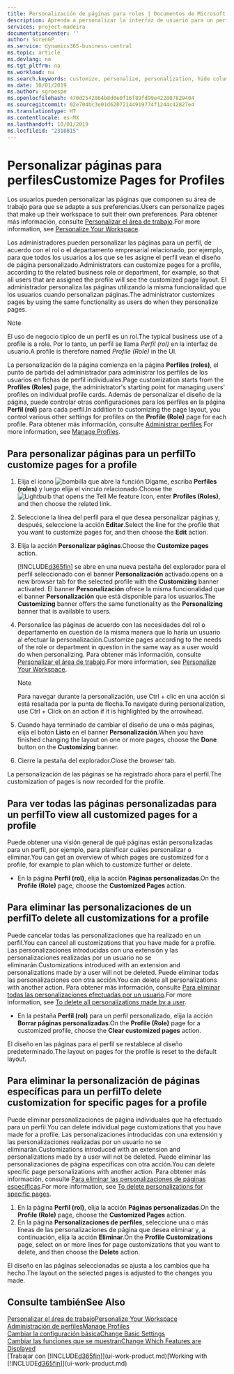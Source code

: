```yaml
---
title: Personalización de páginas para roles | Documentos de Microsoft
description: Aprenda a personalizar la interfaz de usuario para un perfil (rol) para que todos los usuarios asignados a ese rol vean un espacio de trabajo personalizado.
services: project-madeira
documentationcenter: ''
author: SorenGP
ms.service: dynamics365-business-central
ms.topic: article
ms.devlang: na
ms.tgt_pltfrm: na
ms.workload: na
ms.search.keywords: customize, personalize, personalization, hide columns, remove fields, move fields
ms.date: 10/01/2019
ms.author: sgroespe
ms.openlocfilehash: 470d2542864b8d0e0f16f89fd99e422807829404
ms.sourcegitcommit: 02e704bc3e01d62072144919774f1244c42827e4
ms.translationtype: HT
ms.contentlocale: es-MX
ms.lasthandoff: 10/01/2019
ms.locfileid: "2310815"
---
```

# <a name="customize-pages-for-profiles"></a><span data-ttu-id="b48bf-103">Personalizar páginas para perfiles</span><span class="sxs-lookup"><span data-stu-id="b48bf-103">Customize Pages for Profiles</span></span>
<span data-ttu-id="b48bf-104">Los usuarios pueden personalizar las páginas que componen su área de trabajo para que se adapte a sus preferencias.</span><span class="sxs-lookup"><span data-stu-id="b48bf-104">Users can personalize pages that make up their workspace to suit their own preferences.</span></span> <span data-ttu-id="b48bf-105">Para obtener más información, consulte [Personalizar el área de trabajo](ui-personalization-user.md).</span><span class="sxs-lookup"><span data-stu-id="b48bf-105">For more information, see [Personalize Your Workspace](ui-personalization-user.md).</span></span>

<span data-ttu-id="b48bf-106">Los administradores pueden personalizar las páginas para un perfil, de acuerdo con el rol o el departamento empresarial relacionado, por ejemplo, para que todos los usuarios a los que se les asigne el perfil vean el diseño de página personalizado.</span><span class="sxs-lookup"><span data-stu-id="b48bf-106">Administrators can customize pages for a profile, according to the related business role or department, for example, so that all users that are assigned the profile will see the customized page layout.</span></span> <span data-ttu-id="b48bf-107">El administrador personaliza las páginas utilizando la misma funcionalidad que los usuarios cuando personalizan páginas.</span><span class="sxs-lookup"><span data-stu-id="b48bf-107">The administrator customizes pages by using the same functionality as users do when they personalize pages.</span></span>

> [!NOTE]
> <span data-ttu-id="b48bf-108">El uso de negocio típico de un perfil es un rol.</span><span class="sxs-lookup"><span data-stu-id="b48bf-108">The typical business use of a profile is a role.</span></span> <span data-ttu-id="b48bf-109">Por lo tanto, un perfil se llama *Perfil (rol)* en la interfaz de usuario.</span><span class="sxs-lookup"><span data-stu-id="b48bf-109">A profile is therefore named *Profile (Role)* in the UI.</span></span>

<span data-ttu-id="b48bf-110">La personalización de la página comienza en la página **Perfiles (roles)**, el punto de partida del administrador para administrar los perfiles de los usuarios en fichas de perfil individuales.</span><span class="sxs-lookup"><span data-stu-id="b48bf-110">Page customization starts from the **Profiles (Roles)** page, the administrator's starting point for managing users' profiles on individual profile cards.</span></span> <span data-ttu-id="b48bf-111">Además de personalizar el diseño de la página, puede controlar otras configuraciones para los perfiles en la página **Perfil (rol)** para cada perfil.</span><span class="sxs-lookup"><span data-stu-id="b48bf-111">In addition to customizing the page layout, you control various other settings for profiles on the **Profile (Role)** page for each profile.</span></span> <span data-ttu-id="b48bf-112">Para obtener más información, consulte [Administrar perfiles](admin-users-profiles-roles.md).</span><span class="sxs-lookup"><span data-stu-id="b48bf-112">For more information, see [Manage Profiles](admin-users-profiles-roles.md).</span></span>

## <a name="to-customize-pages-for-a-profile"></a><span data-ttu-id="b48bf-113">Para personalizar páginas para un perfil</span><span class="sxs-lookup"><span data-stu-id="b48bf-113">To customize pages for a profile</span></span>
1. <span data-ttu-id="b48bf-114">Elija el icono ![bombilla que abre la función Dígame](media/ui-search/search_small.png "Dígame que desea hacer"), escriba **Perfiles (roles)** y luego elija el vínculo relacionado.</span><span class="sxs-lookup"><span data-stu-id="b48bf-114">Choose the ![Lightbulb that opens the Tell Me feature](media/ui-search/search_small.png "Tell me what you want to do") icon, enter **Profiles (Roles)**, and then choose the related link.</span></span>
2. <span data-ttu-id="b48bf-115">Seleccione la línea del perfil para el que desea personalizar páginas y, después, seleccione la acción **Editar**.</span><span class="sxs-lookup"><span data-stu-id="b48bf-115">Select the line for the profile that you want to customize pages for, and then choose the **Edit** action.</span></span>
3. <span data-ttu-id="b48bf-116">Elija la acción **Personalizar páginas**.</span><span class="sxs-lookup"><span data-stu-id="b48bf-116">Choose the **Customize pages** action.</span></span>

    [!INCLUDE[d365fin](includes/d365fin_md.md)] <span data-ttu-id="b48bf-117">se abre en una nueva pestaña del explorador para el perfil seleccionado con el banner **Personalización** activado.</span><span class="sxs-lookup"><span data-stu-id="b48bf-117">opens on a new browser tab for the selected profile with the **Customizing** banner activated.</span></span> <span data-ttu-id="b48bf-118">El banner **Personalización** ofrece la misma funcionalidad que el banner **Personalización** que está disponible para los usuarios.</span><span class="sxs-lookup"><span data-stu-id="b48bf-118">The **Customizing** banner offers the same functionality as the **Personalizing** banner that is available to users.</span></span>

4. <span data-ttu-id="b48bf-119">Personalice las páginas de acuerdo con las necesidades del rol o departamento en cuestión de la misma manera que lo haría un usuario al efectuar la personalización.</span><span class="sxs-lookup"><span data-stu-id="b48bf-119">Customize pages according to the needs of the role or department in question in the same way as a user would do when personalizing.</span></span> <span data-ttu-id="b48bf-120">Para obtener más información, consulte [Personalizar el área de trabajo](ui-personalization-user.md).</span><span class="sxs-lookup"><span data-stu-id="b48bf-120">For more information, see [Personalize Your Workspace](ui-personalization-user.md).</span></span>

    > [!NOTE]
    > <span data-ttu-id="b48bf-121">Para navegar durante la personalización, use Ctrl + clic en una acción si está resaltada por la punta de flecha.</span><span class="sxs-lookup"><span data-stu-id="b48bf-121">To navigate during personalization, use Ctrl + Click on an action if it is highlighted by the arrowhead.</span></span>

5. <span data-ttu-id="b48bf-122">Cuando haya terminado de cambiar el diseño de una o más páginas, elija el botón **Listo** en el banner **Personalización**.</span><span class="sxs-lookup"><span data-stu-id="b48bf-122">When you have finished changing the layout on one or more pages, choose the **Done** button on the **Customizing** banner.</span></span>
6. <span data-ttu-id="b48bf-123">Cierre la pestaña del explorador.</span><span class="sxs-lookup"><span data-stu-id="b48bf-123">Close the browser tab.</span></span>

<span data-ttu-id="b48bf-124">La personalización de las páginas se ha registrado ahora para el perfil.</span><span class="sxs-lookup"><span data-stu-id="b48bf-124">The customization of pages is now recorded for the profile.</span></span>

## <a name="to-view-all-customized-pages-for-a-profile"></a><span data-ttu-id="b48bf-125">Para ver todas las páginas personalizadas para un perfil</span><span class="sxs-lookup"><span data-stu-id="b48bf-125">To view all customized pages for a profile</span></span>
<span data-ttu-id="b48bf-126">Puede obtener una visión general de qué páginas están personalizadas para un perfil, por ejemplo, para planificar cuáles personalizar o eliminar.</span><span class="sxs-lookup"><span data-stu-id="b48bf-126">You can get an overview of which pages are customized for a profile, for example to plan which to customize further or delete.</span></span>

- <span data-ttu-id="b48bf-127">En la página **Perfil (rol)**, elija la acción **Páginas personalizadas**.</span><span class="sxs-lookup"><span data-stu-id="b48bf-127">On the **Profile (Role)** page, choose the **Customized Pages** action.</span></span>

## <a name="to-delete-all-customizations-for-a-profile"></a><span data-ttu-id="b48bf-128">Para eliminar las personalizaciones de un perfil</span><span class="sxs-lookup"><span data-stu-id="b48bf-128">To delete all customizations for a profile</span></span>
<span data-ttu-id="b48bf-129">Puede cancelar todas las personalizaciones que ha realizado en un perfil.</span><span class="sxs-lookup"><span data-stu-id="b48bf-129">You can cancel all customizations that you have made for a profile.</span></span> <span data-ttu-id="b48bf-130">Las personalizaciones introducidas con una extensión y las personalizaciones realizadas por un usuario no se eliminarán.</span><span class="sxs-lookup"><span data-stu-id="b48bf-130">Customizations introduced with an extension and personalizations made by a user will not be deleted.</span></span> <span data-ttu-id="b48bf-131">Puede eliminar todas las personalizaciones con otra acción.</span><span class="sxs-lookup"><span data-stu-id="b48bf-131">You can delete all personalizations with another action.</span></span> <span data-ttu-id="b48bf-132">Para obtener más información, consulte [Para eliminar todas las personalizaciones efectuadas por un usuario](admin-users-profiles-roles.md#to-delete-all-personalizations-made-by-a-user).</span><span class="sxs-lookup"><span data-stu-id="b48bf-132">For more information, see [To delete all personalizations made by a user](admin-users-profiles-roles.md#to-delete-all-personalizations-made-by-a-user).</span></span>

- <span data-ttu-id="b48bf-133">En la pestaña **Perfil (rol)** para un perfil personalizado, elija la acción **Borrar páginas personalizadas**.</span><span class="sxs-lookup"><span data-stu-id="b48bf-133">On the **Profile (Role)** page for a customized profile, choose the **Clear customized pages** action.</span></span>

<span data-ttu-id="b48bf-134">El diseño en las páginas para el perfil se restablece al diseño predeterminado.</span><span class="sxs-lookup"><span data-stu-id="b48bf-134">The layout on pages for the profile is reset to the default layout.</span></span>  

## <a name="to-delete-customization-for-specific-pages-for-a-profile"></a><span data-ttu-id="b48bf-135">Para eliminar la personalización de páginas específicas para un perfil</span><span class="sxs-lookup"><span data-stu-id="b48bf-135">To delete customization for specific pages for a profile</span></span>
<span data-ttu-id="b48bf-136">Puede eliminar personalizaciones de página individuales que ha efectuado para un perfil.</span><span class="sxs-lookup"><span data-stu-id="b48bf-136">You can delete individual page customizations that you have made for a profile.</span></span> <span data-ttu-id="b48bf-137">Las personalizaciones introducidas con una extensión y las personalizaciones realizadas por un usuario no se eliminarán.</span><span class="sxs-lookup"><span data-stu-id="b48bf-137">Customizations introduced with an extension and personalizations made by a user will not be deleted.</span></span> <span data-ttu-id="b48bf-138">Puede eliminar las personalizaciones de página específicas con otra acción.</span><span class="sxs-lookup"><span data-stu-id="b48bf-138">You can delete specific page personalizations with another action.</span></span> <span data-ttu-id="b48bf-139">Para obtener más información, consulte [Para eliminar las personalizaciones de páginas específicas](admin-users-profiles-roles.md#to-delete-personalizations-for-specific-pages).</span><span class="sxs-lookup"><span data-stu-id="b48bf-139">For more information, see [To delete personalizations for specific pages](admin-users-profiles-roles.md#to-delete-personalizations-for-specific-pages).</span></span>

1. <span data-ttu-id="b48bf-140">En la página **Perfil (rol)**, elija la acción **Páginas personalizadas**.</span><span class="sxs-lookup"><span data-stu-id="b48bf-140">On the **Profile (Role)** page, choose the **Customized Pages** action.</span></span>
2. <span data-ttu-id="b48bf-141">En la página **Personalizaciones de perfiles**, seleccione una o más líneas de las personalizaciones de página que desea eliminar y, a continuación, elija la acción **Eliminar**.</span><span class="sxs-lookup"><span data-stu-id="b48bf-141">On the **Profile Customizations** page, select on or more lines for page customizations that you want to delete, and then choose the **Delete** action.</span></span>

<span data-ttu-id="b48bf-142">El diseño en las páginas seleccionadas se ajusta a los cambios que ha hecho.</span><span class="sxs-lookup"><span data-stu-id="b48bf-142">The layout on the selected pages is adjusted to the changes you made.</span></span>

## <a name="see-also"></a><span data-ttu-id="b48bf-143">Consulte también</span><span class="sxs-lookup"><span data-stu-id="b48bf-143">See Also</span></span>
[<span data-ttu-id="b48bf-144">Personalizar el área de trabajo</span><span class="sxs-lookup"><span data-stu-id="b48bf-144">Personalize Your Workspace</span></span>](ui-personalization-user.md)  
[<span data-ttu-id="b48bf-145">Administración de perfiles</span><span class="sxs-lookup"><span data-stu-id="b48bf-145">Manage Profiles</span></span>](admin-users-profiles-roles.md)  
[<span data-ttu-id="b48bf-146">Cambiar la configuración básica</span><span class="sxs-lookup"><span data-stu-id="b48bf-146">Change Basic Settings</span></span>](ui-change-basic-settings.md)  
[<span data-ttu-id="b48bf-147">Cambiar las funciones que se muestran</span><span class="sxs-lookup"><span data-stu-id="b48bf-147">Change Which Features are Displayed</span></span>](ui-experiences.md)  
<span data-ttu-id="b48bf-148">[Trabajar con [!INCLUDE[d365fin](includes/d365fin_md.md)]](ui-work-product.md)</span><span class="sxs-lookup"><span data-stu-id="b48bf-148">[Working with [!INCLUDE[d365fin](includes/d365fin_md.md)]](ui-work-product.md)</span></span>  
